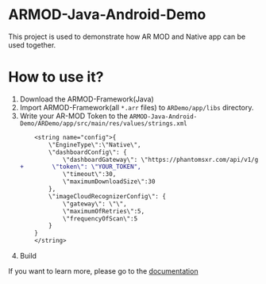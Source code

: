 # ARMOD-Java-Android-Demo
This project is used to demonstrate how AR MOD and Native app can be used together.


# How to use it?
1. Download the ARMOD-Framework(Java)
2. Import ARMOD-Framework(all `*.arr` files) to `ARDemo/app/libs` directory.
3. Write your AR-MOD Token to the `ARMOD-Java-Android-Demo/ARDemo/app/src/main/res/values/strings.xml `
    ```diff
        <string name="config">{
            \"EngineType\":\"Native\",
            \"dashboardConfig\": {
                \"dashboardGateway\": \"https://phantomsxr.com/api/v1/getarexperience\",
    +        \"token\": \"YOUR_TOKEN",
                \"timeout\":30,
                \"maximumDownloadSize\":30
            },
            \"imageCloudRecognizerConfig\": {
                \"gateway\": \"\",
                \"maximumOfRetries\":5,
                \"frequencyOfScan\":5
            }
        }
        </string>
    ```
3. Build

If you want to learn more, please go to the [documentation](https://docs.phantomsxr.com/native-app-embed/android-embed-java)

